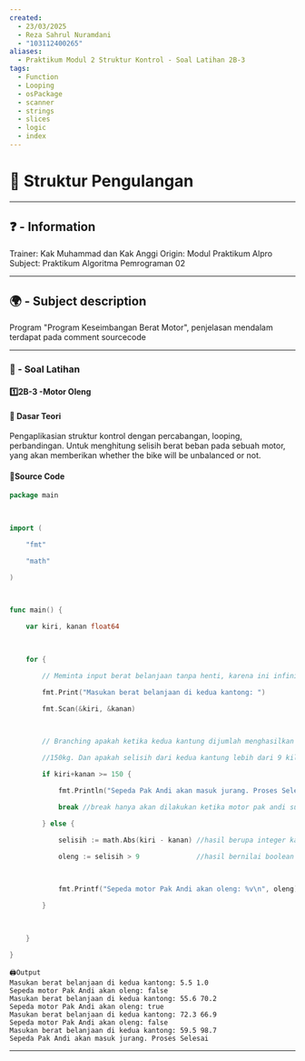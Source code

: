 ```yaml
---
created:
  - 23/03/2025
  - Reza Sahrul Nuramdani
  - "103112400265"
aliases:
  - Praktikum Modul 2 Struktur Kontrol - Soal Latihan 2B-3
tags:
  - Function
  - Looping
  - osPackage
  - scanner
  - strings
  - slices
  - logic
  - index
---
```

# 📃 Struktur Pengulangan 
---
## ❓ - Information
Trainer: Kak Muhammad dan Kak Anggi
Origin: Modul Praktikum Alpro
Subject: Praktikum Algoritma Pemrograman 02  

---
## 🌍 - Subject description
Program "Program Keseimbangan Berat Motor", penjelasan mendalam terdapat pada comment sourcecode

--- 
### 🎯 - Soal Latihan
#### 1️⃣2B-3 -Motor Oleng

#### 📝 Dasar Teori
Pengaplikasian struktur kontrol dengan percabangan, looping, perbandingan. Untuk menghitung selisih berat beban pada sebuah motor, yang akan memberikan whether the bike will be unbalanced or not.

#### 📝Source Code
```go
package main

  

import (

    "fmt"

    "math"

)

  

func main() {

    var kiri, kanan float64

  

    for {

        // Meminta input berat belanjaan tanpa henti, karena ini infinite loop, manual breaking

        fmt.Print("Masukan berat belanjaan di kedua kantong: ")

        fmt.Scan(&kiri, &kanan)

  

        // Branching apakah ketika kedua kantung dijumlah menghasilkan berat total lebih dari atau sama dengan

        //150kg. Dan apakah selisih dari kedua kantung lebih dari 9 kilo.

        if kiri+kanan >= 150 {

            fmt.Println("Sepeda Pak Andi akan masuk jurang. Proses Selesai")

            break //break hanya akan dilakukan ketika motor pak andi sudah ambles karena muatan 150kg.

        } else {    

            selisih := math.Abs(kiri - kanan) //hasil berupa integer karena mengguankan abs

            oleng := selisih > 9              //hasil bernilai boolean karena ini operator perbandingan

  

            fmt.Printf("Sepeda motor Pak Andi akan oleng: %v\n", oleng)

        }

  

    }

}
```

	🖨️Output 
	Masukan berat belanjaan di kedua kantong: 5.5 1.0
	Sepeda motor Pak Andi akan oleng: false
	Masukan berat belanjaan di kedua kantong: 55.6 70.2
	Sepeda motor Pak Andi akan oleng: true
	Masukan berat belanjaan di kedua kantong: 72.3 66.9
	Sepeda motor Pak Andi akan oleng: false
	Masukan berat belanjaan di kedua kantong: 59.5 98.7
	Sepeda Pak Andi akan masuk jurang. Proses Selesai
--- 